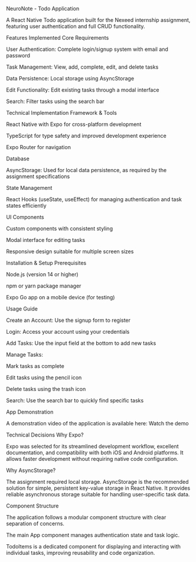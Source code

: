 NeuroNote - Todo Application

A React Native Todo application built for the Nexeed internship assignment, featuring user authentication and full CRUD functionality.

Features Implemented
Core Requirements

User Authentication: Complete login/signup system with email and password

Task Management: View, add, complete, edit, and delete tasks

Data Persistence: Local storage using AsyncStorage

Edit Functionality: Edit existing tasks through a modal interface

Search: Filter tasks using the search bar

Technical Implementation
Framework & Tools

React Native with Expo for cross-platform development

TypeScript for type safety and improved development experience

Expo Router for navigation

Database

AsyncStorage: Used for local data persistence, as required by the assignment specifications

State Management

React Hooks (useState, useEffect) for managing authentication and task states efficiently

UI Components

Custom components with consistent styling

Modal interface for editing tasks

Responsive design suitable for multiple screen sizes

Installation & Setup
Prerequisites

Node.js (version 14 or higher)

npm or yarn package manager

Expo Go app on a mobile device (for testing)

Usage Guide

Create an Account: Use the signup form to register

Login: Access your account using your credentials

Add Tasks: Use the input field at the bottom to add new tasks

Manage Tasks:

Mark tasks as complete

Edit tasks using the pencil icon

Delete tasks using the trash icon

Search: Use the search bar to quickly find specific tasks

App Demonstration

A demonstration video of the application is available here:
Watch the demo

Technical Decisions
Why Expo?

Expo was selected for its streamlined development workflow, excellent documentation, and compatibility with both iOS and Android platforms. It allows faster development without requiring native code configuration.

Why AsyncStorage?

The assignment required local storage. AsyncStorage is the recommended solution for simple, persistent key-value storage in React Native. It provides reliable asynchronous storage suitable for handling user-specific task data.

Component Structure

The application follows a modular component structure with clear separation of concerns.

The main App component manages authentication state and task logic.

TodoItems is a dedicated component for displaying and interacting with individual tasks, improving reusability and code organization.
